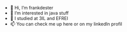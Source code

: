 - 👋 Hi, I’m frankdester
- 👀 I’m interested in java stuff
- 🌱 I studied at 3IL and EFREI
- 📫 You can check me up here or on my linkedIn profil

<!---
frankdester/frankdester is a ✨ special ✨ repository because its `README.md` (this file) appears on your GitHub profile.
You can click the Preview link to take a look at your changes.
--->
